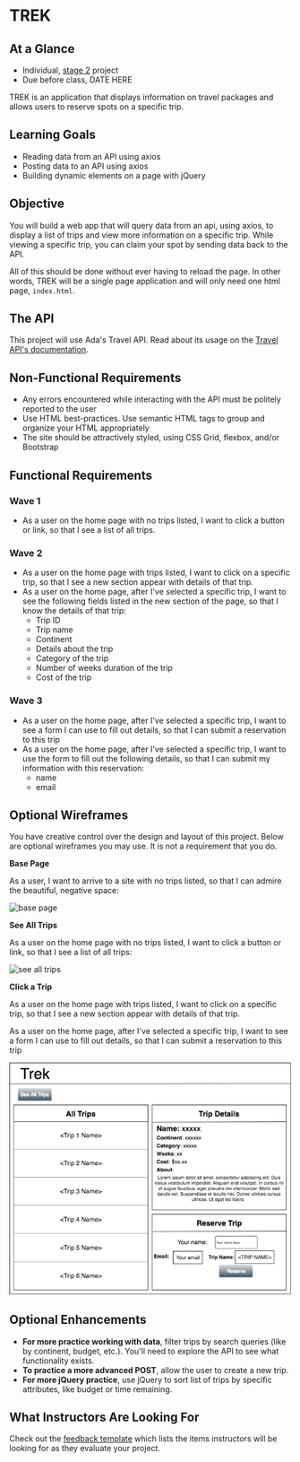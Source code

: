 # TREK

## At a Glance

- Individual, [stage 2](https://github.com/Ada-Developers-Academy/pedagogy/blob/master/rule-of-three.md) project
- Due before class, DATE HERE

TREK is an application that displays information on travel packages and allows users to reserve spots on a specific trip.

## Learning Goals

- Reading data from an API using axios
- Posting data to an API using axios
- Building dynamic elements on a page with jQuery

## Objective

You will build a web app that will query data from an api, using axios, to display a list of trips and view more information on a specific trip. While viewing a specific trip, you can claim your spot by sending data back to the API.

All of this should be done without ever having to reload the page. In other words, TREK will be a single page application and will only need one html page, `index.html`.

## The API

This project will use Ada's Travel API. Read about its usage on the [Travel API's documentation](https://github.com/AdaGold/trip_api).

## Non-Functional Requirements

- Any errors encountered while interacting with the API must be politely reported to the user
- Use HTML best-practices. Use semantic HTML tags to group and organize your HTML appropriately
- The site should be attractively styled, using CSS Grid, flexbox, and/or Bootstrap

## Functional Requirements

### Wave 1

- As a user on the home page with no trips listed, I want to click a button or link, so that I see a list of all trips.

### Wave 2

- As a user on the home page with trips listed, I want to click on a specific trip, so that I see a new section appear with details of that trip.
- As a user on the home page, after I've selected a specific trip, I want to see the following fields listed in the new section of the page, so that I know the details of that trip:
  - Trip ID
  - Trip name
  - Continent
  - Details about the trip
  - Category of the trip
  - Number of weeks duration of the trip
  - Cost of the trip

### Wave 3

- As a user on the home page, after I've selected a specific trip, I want to see a form I can use to fill out details, so that I can submit a reservation to this trip
- As a user on the home page, after I've selected a specific trip, I want to use the form to fill out the following details, so that I can submit my information with this reservation:
  - name
  - email

## Optional Wireframes
You have creative control over the design and layout of this project. Below are optional wireframes you may use. It is not a requirement that you do.

**Base Page**

As a user, I want to arrive to a site with no trips listed, so that I can admire the beautiful, negative space:

![base page](wireframes/base-page.png)

**See All Trips**

As a user on the home page with no trips listed, I want to click a button or link, so that I see a list of all trips:

![see all trips](wireframes/see-all-trips.png)

**Click a Trip**

As a user on the home page with trips listed, I want to click on a specific trip, so that I see a new section appear with details of that trip.

As a user on the home page, after I've selected a specific trip, I want to see a form I can use to fill out details, so that I can submit a reservation to this trip

![click a trip](wireframes/click-a-trip.png)


<!-- https://www.draw.io/#G1n5hDq4YfmeGtHQ9U0Cx0aZWyeUqNxq9B -->

## Optional Enhancements

- **For more practice working with data**, filter trips by search queries (like by continent, budget, etc.). You'll need to explore the API to see what functionality exists.
- **To practice a more advanced POST**, allow the user to create a new trip.
- **For more jQuery practice**, use jQuery to sort list of trips by specific attributes, like budget or time remaining.

## What Instructors Are Looking For
Check out the [feedback template](feedback.md) which lists the items instructors will be looking for as they evaluate your project.
